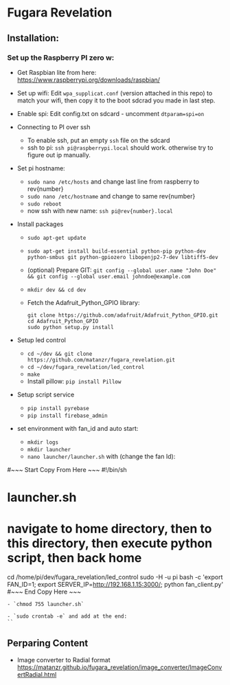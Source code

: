 # Fugara Revelation

## Installation:

### Set up the Raspberry PI zero w:

 - Get Raspbian lite from here:
https://www.raspberrypi.org/downloads/raspbian/

- Set up wifi:
Edit `wpa_supplicat.conf` (version attached in this repo) to match your wifi, then copy it to the boot sdcrad you made in last step.

- Enable spi:
Edit config.txt on sdcard - uncomment `dtparam=spi=on`

- Connecting to PI over ssh
    - To enable ssh, put an empty `ssh` file on the sdcard
    - ssh to pi: `ssh pi@raspberrypi.local` should work. otherwise try to figure out ip manually.

- Set pi hostname:
    - `sudo nano /etc/hosts` and change last line from raspberry to rev{number}
    - `sudo nano /etc/hostname` and change to same rev{number}
    - `sudo reboot`
    - now ssh with new name: `ssh pi@rev{number}.local`

- Install packages
    - `sudo apt-get update`
    - `sudo apt-get install build-essential python-pip python-dev python-smbus git python-gpiozero libopenjp2-7-dev libtiff5-dev`

    - (optional) Prepare GIT: `git config --global user.name "John Doe" && git config --global user.email johndoe@example.com`

    - `mkdir dev && cd dev`
    - Fetch the Adafruit_Python_GPIO library:
        ```
        git clone https://github.com/adafruit/Adafruit_Python_GPIO.git
        cd Adafruit_Python_GPIO
        sudo python setup.py install
        ```

- Setup led control
    - `cd ~/dev && git clone https://github.com/matanzr/fugara_revelation.git`
    - `cd ~/dev/fugara_revelation/led_control`
    - `make`
    -  Install pillow: `pip install Pillow`

- Setup script service
    - `pip install pyrebase`
    - `pip install firebase_admin`

- set environment with fan_id and auto start:
    - `mkdir logs`
    - `mkdir launcher`
    - `nano launcher/launcher.sh` with (change the fan Id):

#~~~ Start Copy From Here ~~~
#!/bin/sh
# launcher.sh
# navigate to home directory, then to this directory, then execute python script, then back home

cd /home/pi/dev/fugara_revelation/led_control
sudo -H -u pi bash -c 'export FAN_ID=1; export SERVER_IP=http://192.168.1.15:3000/; python fan_client.py'
#~~~ End Copy Here ~~~


    - `chmod 755 launcher.sh`

    - `sudo crontab -e` and add at the end:
    ``




## Perparing Content

- Image converter to Radial format
https://matanzr.github.io/fugara_revelation/image_converter/ImageConvertRadial.html
